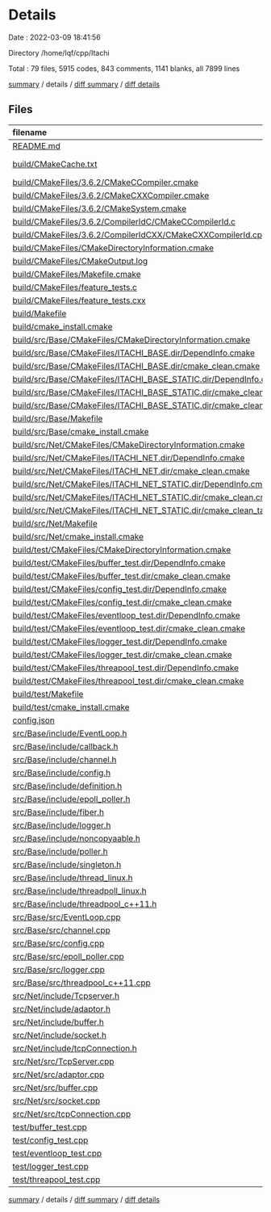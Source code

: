 # Details

Date : 2022-03-09 18:41:56

Directory /home/lqf/cpp/Itachi

Total : 79 files,  5915 codes, 843 comments, 1141 blanks, all 7899 lines

[summary](results.md) / details / [diff summary](diff.md) / [diff details](diff-details.md)

## Files
| filename | language | code | comment | blank | total |
| :--- | :--- | ---: | ---: | ---: | ---: |
| [README.md](/README.md) | Markdown | 9 | 8 | 1 | 18 |
| [build/CMakeCache.txt](/build/CMakeCache.txt) | CMake Cache | 257 | 0 | 60 | 317 |
| [build/CMakeFiles/3.6.2/CMakeCCompiler.cmake](/build/CMakeFiles/3.6.2/CMakeCCompiler.cmake) | CMake | 54 | 0 | 14 | 68 |
| [build/CMakeFiles/3.6.2/CMakeCXXCompiler.cmake](/build/CMakeFiles/3.6.2/CMakeCXXCompiler.cmake) | CMake | 55 | 0 | 14 | 69 |
| [build/CMakeFiles/3.6.2/CMakeSystem.cmake](/build/CMakeFiles/3.6.2/CMakeSystem.cmake) | CMake | 10 | 0 | 6 | 16 |
| [build/CMakeFiles/3.6.2/CompilerIdC/CMakeCCompilerId.c](/build/CMakeFiles/3.6.2/CompilerIdC/CMakeCCompilerId.c) | C | 417 | 50 | 95 | 562 |
| [build/CMakeFiles/3.6.2/CompilerIdCXX/CMakeCXXCompilerId.cpp](/build/CMakeFiles/3.6.2/CompilerIdCXX/CMakeCXXCompilerId.cpp) | C++ | 390 | 52 | 92 | 534 |
| [build/CMakeFiles/CMakeDirectoryInformation.cmake](/build/CMakeFiles/CMakeDirectoryInformation.cmake) | CMake | 12 | 0 | 5 | 17 |
| [build/CMakeFiles/CMakeOutput.log](/build/CMakeFiles/CMakeOutput.log) | Log | 464 | 0 | 57 | 521 |
| [build/CMakeFiles/Makefile.cmake](/build/CMakeFiles/Makefile.cmake) | CMake | 54 | 0 | 6 | 60 |
| [build/CMakeFiles/feature_tests.c](/build/CMakeFiles/feature_tests.c) | C | 31 | 0 | 4 | 35 |
| [build/CMakeFiles/feature_tests.cxx](/build/CMakeFiles/feature_tests.cxx) | C++ | 402 | 0 | 4 | 406 |
| [build/Makefile](/build/Makefile) | Makefile | 120 | 72 | 69 | 261 |
| [build/cmake_install.cmake](/build/cmake_install.cmake) | CMake | 44 | 0 | 9 | 53 |
| [build/src/Base/CMakeFiles/CMakeDirectoryInformation.cmake](/build/src/Base/CMakeFiles/CMakeDirectoryInformation.cmake) | CMake | 12 | 0 | 5 | 17 |
| [build/src/Base/CMakeFiles/ITACHI_BASE.dir/DependInfo.cmake](/build/src/Base/CMakeFiles/ITACHI_BASE.dir/DependInfo.cmake) | CMake | 24 | 0 | 4 | 28 |
| [build/src/Base/CMakeFiles/ITACHI_BASE.dir/cmake_clean.cmake](/build/src/Base/CMakeFiles/ITACHI_BASE.dir/cmake_clean.cmake) | CMake | 14 | 0 | 2 | 16 |
| [build/src/Base/CMakeFiles/ITACHI_BASE_STATIC.dir/DependInfo.cmake](/build/src/Base/CMakeFiles/ITACHI_BASE_STATIC.dir/DependInfo.cmake) | CMake | 24 | 0 | 4 | 28 |
| [build/src/Base/CMakeFiles/ITACHI_BASE_STATIC.dir/cmake_clean.cmake](/build/src/Base/CMakeFiles/ITACHI_BASE_STATIC.dir/cmake_clean.cmake) | CMake | 14 | 0 | 2 | 16 |
| [build/src/Base/CMakeFiles/ITACHI_BASE_STATIC.dir/cmake_clean_target.cmake](/build/src/Base/CMakeFiles/ITACHI_BASE_STATIC.dir/cmake_clean_target.cmake) | CMake | 3 | 0 | 1 | 4 |
| [build/src/Base/Makefile](/build/src/Base/Makefile) | Makefile | 201 | 60 | 104 | 365 |
| [build/src/Base/cmake_install.cmake](/build/src/Base/cmake_install.cmake) | CMake | 29 | 0 | 6 | 35 |
| [build/src/Net/CMakeFiles/CMakeDirectoryInformation.cmake](/build/src/Net/CMakeFiles/CMakeDirectoryInformation.cmake) | CMake | 12 | 0 | 5 | 17 |
| [build/src/Net/CMakeFiles/ITACHI_NET.dir/DependInfo.cmake](/build/src/Net/CMakeFiles/ITACHI_NET.dir/DependInfo.cmake) | CMake | 25 | 0 | 4 | 29 |
| [build/src/Net/CMakeFiles/ITACHI_NET.dir/cmake_clean.cmake](/build/src/Net/CMakeFiles/ITACHI_NET.dir/cmake_clean.cmake) | CMake | 13 | 0 | 2 | 15 |
| [build/src/Net/CMakeFiles/ITACHI_NET_STATIC.dir/DependInfo.cmake](/build/src/Net/CMakeFiles/ITACHI_NET_STATIC.dir/DependInfo.cmake) | CMake | 25 | 0 | 4 | 29 |
| [build/src/Net/CMakeFiles/ITACHI_NET_STATIC.dir/cmake_clean.cmake](/build/src/Net/CMakeFiles/ITACHI_NET_STATIC.dir/cmake_clean.cmake) | CMake | 13 | 0 | 2 | 15 |
| [build/src/Net/CMakeFiles/ITACHI_NET_STATIC.dir/cmake_clean_target.cmake](/build/src/Net/CMakeFiles/ITACHI_NET_STATIC.dir/cmake_clean_target.cmake) | CMake | 3 | 0 | 1 | 4 |
| [build/src/Net/Makefile](/build/src/Net/Makefile) | Makefile | 180 | 57 | 95 | 332 |
| [build/src/Net/cmake_install.cmake](/build/src/Net/cmake_install.cmake) | CMake | 29 | 0 | 6 | 35 |
| [build/test/CMakeFiles/CMakeDirectoryInformation.cmake](/build/test/CMakeFiles/CMakeDirectoryInformation.cmake) | CMake | 12 | 0 | 5 | 17 |
| [build/test/CMakeFiles/buffer_test.dir/DependInfo.cmake](/build/test/CMakeFiles/buffer_test.dir/DependInfo.cmake) | CMake | 26 | 0 | 4 | 30 |
| [build/test/CMakeFiles/buffer_test.dir/cmake_clean.cmake](/build/test/CMakeFiles/buffer_test.dir/cmake_clean.cmake) | CMake | 9 | 0 | 2 | 11 |
| [build/test/CMakeFiles/config_test.dir/DependInfo.cmake](/build/test/CMakeFiles/config_test.dir/DependInfo.cmake) | CMake | 26 | 0 | 4 | 30 |
| [build/test/CMakeFiles/config_test.dir/cmake_clean.cmake](/build/test/CMakeFiles/config_test.dir/cmake_clean.cmake) | CMake | 9 | 0 | 2 | 11 |
| [build/test/CMakeFiles/eventloop_test.dir/DependInfo.cmake](/build/test/CMakeFiles/eventloop_test.dir/DependInfo.cmake) | CMake | 26 | 0 | 4 | 30 |
| [build/test/CMakeFiles/eventloop_test.dir/cmake_clean.cmake](/build/test/CMakeFiles/eventloop_test.dir/cmake_clean.cmake) | CMake | 9 | 0 | 2 | 11 |
| [build/test/CMakeFiles/logger_test.dir/DependInfo.cmake](/build/test/CMakeFiles/logger_test.dir/DependInfo.cmake) | CMake | 26 | 0 | 4 | 30 |
| [build/test/CMakeFiles/logger_test.dir/cmake_clean.cmake](/build/test/CMakeFiles/logger_test.dir/cmake_clean.cmake) | CMake | 9 | 0 | 2 | 11 |
| [build/test/CMakeFiles/threapool_test.dir/DependInfo.cmake](/build/test/CMakeFiles/threapool_test.dir/DependInfo.cmake) | CMake | 26 | 0 | 4 | 30 |
| [build/test/CMakeFiles/threapool_test.dir/cmake_clean.cmake](/build/test/CMakeFiles/threapool_test.dir/cmake_clean.cmake) | CMake | 9 | 0 | 2 | 11 |
| [build/test/Makefile](/build/test/Makefile) | Makefile | 192 | 66 | 107 | 365 |
| [build/test/cmake_install.cmake](/build/test/cmake_install.cmake) | CMake | 29 | 0 | 6 | 35 |
| [config.json](/config.json) | JSON | 24 | 0 | 1 | 25 |
| [src/Base/include/EventLoop.h](/src/Base/include/EventLoop.h) | C++ | 43 | 9 | 4 | 56 |
| [src/Base/include/callback.h](/src/Base/include/callback.h) | C++ | 17 | 18 | 8 | 43 |
| [src/Base/include/channel.h](/src/Base/include/channel.h) | C++ | 78 | 8 | 4 | 90 |
| [src/Base/include/config.h](/src/Base/include/config.h) | C++ | 245 | 29 | 27 | 301 |
| [src/Base/include/definition.h](/src/Base/include/definition.h) | C++ | 20 | 13 | 15 | 48 |
| [src/Base/include/epoll_poller.h](/src/Base/include/epoll_poller.h) | C++ | 21 | 8 | 6 | 35 |
| [src/Base/include/fiber.h](/src/Base/include/fiber.h) | C++ | 0 | 8 | 1 | 9 |
| [src/Base/include/logger.h](/src/Base/include/logger.h) | C++ | 384 | 28 | 48 | 460 |
| [src/Base/include/noncopyaable.h](/src/Base/include/noncopyaable.h) | C++ | 15 | 8 | 2 | 25 |
| [src/Base/include/poller.h](/src/Base/include/poller.h) | C++ | 31 | 8 | 3 | 42 |
| [src/Base/include/singleton.h](/src/Base/include/singleton.h) | C++ | 21 | 8 | 2 | 31 |
| [src/Base/include/thread_linux.h](/src/Base/include/thread_linux.h) | C++ | 0 | 8 | 1 | 9 |
| [src/Base/include/threadpoll_linux.h](/src/Base/include/threadpoll_linux.h) | C++ | 0 | 8 | 1 | 9 |
| [src/Base/include/threadpool_c++11.h](/src/Base/include/threadpool_c++11.h) | C++ | 179 | 15 | 19 | 213 |
| [src/Base/src/EventLoop.cpp](/src/Base/src/EventLoop.cpp) | C++ | 113 | 16 | 5 | 134 |
| [src/Base/src/channel.cpp](/src/Base/src/channel.cpp) | C++ | 125 | 12 | 7 | 144 |
| [src/Base/src/config.cpp](/src/Base/src/config.cpp) | C++ | 68 | 16 | 9 | 93 |
| [src/Base/src/epoll_poller.cpp](/src/Base/src/epoll_poller.cpp) | C++ | 105 | 9 | 1 | 115 |
| [src/Base/src/logger.cpp](/src/Base/src/logger.cpp) | C++ | 231 | 97 | 30 | 358 |
| [src/Base/src/threadpool_c++11.cpp](/src/Base/src/threadpool_c++11.cpp) | C++ | 103 | 10 | 7 | 120 |
| [src/Net/include/Tcpserver.h](/src/Net/include/Tcpserver.h) | C++ | 16 | 8 | 1 | 25 |
| [src/Net/include/adaptor.h](/src/Net/include/adaptor.h) | C++ | 7 | 8 | 4 | 19 |
| [src/Net/include/buffer.h](/src/Net/include/buffer.h) | C++ | 174 | 8 | 28 | 210 |
| [src/Net/include/socket.h](/src/Net/include/socket.h) | C++ | 61 | 8 | 6 | 75 |
| [src/Net/include/tcpConnection.h](/src/Net/include/tcpConnection.h) | C++ | 59 | 11 | 2 | 72 |
| [src/Net/src/TcpServer.cpp](/src/Net/src/TcpServer.cpp) | C++ | 0 | 8 | 1 | 9 |
| [src/Net/src/adaptor.cpp](/src/Net/src/adaptor.cpp) | C++ | 0 | 8 | 1 | 9 |
| [src/Net/src/buffer.cpp](/src/Net/src/buffer.cpp) | C++ | 27 | 8 | 0 | 35 |
| [src/Net/src/socket.cpp](/src/Net/src/socket.cpp) | C++ | 83 | 13 | 7 | 103 |
| [src/Net/src/tcpConnection.cpp](/src/Net/src/tcpConnection.cpp) | C++ | 146 | 11 | 4 | 161 |
| [test/buffer_test.cpp](/test/buffer_test.cpp) | C++ | 20 | 9 | 4 | 33 |
| [test/config_test.cpp](/test/config_test.cpp) | C++ | 30 | 8 | 5 | 43 |
| [test/eventloop_test.cpp](/test/eventloop_test.cpp) | C++ | 52 | 17 | 17 | 86 |
| [test/logger_test.cpp](/test/logger_test.cpp) | C++ | 28 | 8 | 16 | 52 |
| [test/threapool_test.cpp](/test/threapool_test.cpp) | C++ | 41 | 9 | 13 | 63 |

[summary](results.md) / details / [diff summary](diff.md) / [diff details](diff-details.md)